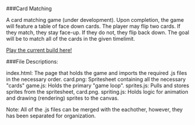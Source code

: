 ###Card Matching

A card matching game (under development). Upon completion, the game will feature a table of face down cards. The player may flip two cards. If they match, they stay face-up. If they do not, they flip back down. The goal will be to match all of the cards in the given timelimit.


[Play the current build here!](http://jonathanbmiller.com/Games/Matching/CardMatching.aspx)


###File Descriptions:

index.html: The page that holds the game and imports the required .js files in the necessary order.
card.png: Spritesheet containing all the necessary "cards"
game.js: Holds the primary "game loop".
sprites.js: Pulls and stores sprites from the spritesheet, card.png. 
spriting.js: Holds logic for animation and drawing (rendering) sprites to the canvas.

Note: All of the .js files can be merged with the eachother, however, they has been separated for organization.
